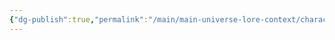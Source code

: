 ```yaml
---
{"dg-publish":true,"permalink":"/main/main-universe-lore-context/characters/main-story/antagonists/mgnm-maganem/"}
---
```


